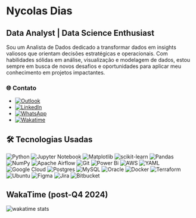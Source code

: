 # Nycolas Dias

## Data Analyst | Data Science Enthusiast

Sou um Analista de Dados dedicado a transformar dados em insights valiosos que orientam decisões estratégicas e operacionais. Com habilidades sólidas em análise, visualização e modelagem de dados, estou sempre em busca de novos desafios e oportunidades para aplicar meu conhecimento em projetos impactantes.

### 🌐 Contato

- [![Outlook](https://img.shields.io/badge/Microsoft_Outlook-0078D4?&logo=microsoft-outlook&logoColor=white)](mailto:nycolas.diaas@outlook.com)
- [![LinkedIn](https://img.shields.io/badge/linkedin-%230077B5.svg?&logo=linkedin&logoColor=white)](https://www.linkedin.com/in/nycolasdiaas/)
- [![WhatsApp](https://img.shields.io/badge/WhatsApp-25D366?&logo=whatsapp&logoColor=white)](https://wa.me/+5585991500851)
- [![Wakatime]( 	https://img.shields.io/badge/WakaTime-000000?&logo=WakaTime&logoColor=white)](https://wakatime.com/@nycolasdiaas)


## 🛠️ Tecnologias Usadas


![Python](https://img.shields.io/badge/Python-FFD43B?&logo=python&logoColor=blue) 
![Jupyter Notebook](https://img.shields.io/badge/jupyter-%23FA0F00.svg?&logo=jupyter&logoColor=white)
![Matplotlib](https://img.shields.io/badge/Matplotlib-%23ffffff.svg?&logo=Matplotlib&logoColor=black)
![scikit-learn](https://img.shields.io/badge/scikit--learn-%23F7931E.svg?&logo=scikit-learn&logoColor=white)
![Pandas](https://img.shields.io/badge/pandas-%23150458.svg?&logo=pandas&logoColor=white)
![NumPy](https://img.shields.io/badge/numpy-%23013243.svg?&logo=numpy&logoColor=white)
![Apache Airflow](https://img.shields.io/badge/Apache%20Airflow-017CEE?&logo=Apache%20Airflow&logoColor=white)
![Git](https://img.shields.io/badge/git-%23F05033.svg?&logo=git&logoColor=white) 
![Power Bi](https://img.shields.io/badge/power_bi-F2C811?&logo=powerbi&logoColor=black)
![AWS](https://img.shields.io/badge/AWS-%23FF9900.svg?&logo=amazon-aws&logoColor=white)
![YAML](https://img.shields.io/badge/yaml-%23ffffff.svg?&logo=yaml&logoColor=151515)
![Google Cloud](https://img.shields.io/badge/GoogleCloud-%234285F4.svg?&logo=google-cloud&logoColor=white)
![Postgres](https://img.shields.io/badge/postgres-%23316192.svg?&logo=postgresql&logoColor=white) 
![MySQL](https://img.shields.io/badge/MySQL-005C84?&logo=mysql&logoColor=white) 
![Oracle](https://img.shields.io/badge/Oracle-F80000?&logo=oracle&logoColor=white)
![Docker](https://img.shields.io/badge/docker-%230db7ed.svg?&logo=docker&logoColor=white)
![Terraform](https://img.shields.io/badge/terraform-%235835CC.svg?&logo=terraform&logoColor=white)
![Ubuntu](https://img.shields.io/badge/Ubuntu-E95420?&logo=ubuntu&logoColor=white)
![Figma](https://img.shields.io/badge/figma-%23F24E1E.svg?&logo=figma&logoColor=white)
![Jira](https://img.shields.io/badge/jira-%230A0FFF.svg?&logo=jira&logoColor=white)
![Bitbucket](https://img.shields.io/badge/bitbucket-%230047B3.svg?&logo=bitbucket&logoColor=white)

## WakaTime (post-Q4 2024)
![wakatime stats](https://github-readme-stats.vercel.app/api/wakatime?username=nycolasdiaas&layout=compact)
